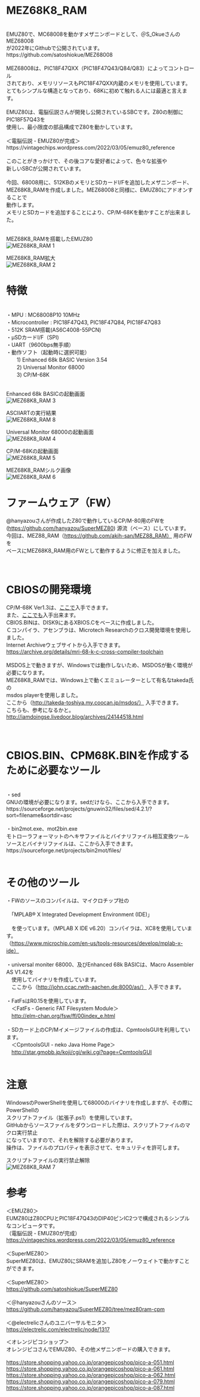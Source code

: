 # MEZ68K8_RAM<br>
<br>
EMUZ80で、MC68008を動かすメザニンボードとして、＠S_OkueさんのMEZ68008<br>
が2022年にGithubで公開されています。<br>
https://github.com/satoshiokue/MEZ68008
<br>
<br>
MEZ68008は、PIC18F47QXX（PIC18F47Q43/Q84/Q83）によってコントロール<br>
されており、メモリリソースもPIC18F47QXX内蔵のメモリを使用しています。<br>
とてもシンプルな構造となっており、68Kに初めて触れる人には最適と言えます。<br>
<br>
EMUZ80は、電脳伝説さんが開発し公開されているSBCです。Z80の制御にPIC18F57Q43を<br>
使用し、最小限度の部品構成でZ80を動かしています。<br>
<br>
＜電脳伝説 - EMUZ80が完成＞  <br>
https://vintagechips.wordpress.com/2022/03/05/emuz80_reference  <br>
<br>
このことがきっかけで、その後コアな愛好者によって、色々な拡張や<br>
新しいSBCが公開されています。<br>
<br>
今回、68008用に、512KBのメモリとSDカードI/Fを追加したメザニンボード、<br>
MEZ68K8_RAMを作成しました。MEZ68008と同様に、EMUZ80にアドオンすることで<br>
動作します。<br>
メモリとSDカードを追加することにより、CP/M-68Kを動かすことが出来ました。<br>
<br>

MEZ68K8_RAMを搭載したEMUZ80<br>
![MEZ68K8_RAM 1](photo/P1020614.JPG)
<br>

MEZ68K8_RAM拡大<br>
![MEZ68K8_RAM 2](photo/P1020610.JPG)

# 特徴<br>
<br>
・MPU : MC68008P10 10MHz<br>
・Microcontroller : PIC18F47Q43, PIC18F47Q84, PIC18F47Q83<br>
・512K SRAM搭載(AS6C4008-55PCN)<br>
・μSDカードI/F（SPI)<br>
・UART（9600bps無手順）<br>
・動作ソフト（起動時に選択可能）<br>
　　1) Enhanced 68k BASIC Version 3.54<br>
　　2) Universal Monitor 68000<br>
　　3) CP/M-68K<br>
<br>

Enhanced 68k BASICの起動画面<br>
![MEZ68K8_RAM 3](photo/basic68k.png)


ASCIIARTの実行結果<br>
![MEZ68K8_RAM 8](photo/ascii.png)


Universal Monitor 68000の起動画面<br>
![MEZ68K8_RAM 4](photo/unimon.png)


CP/M-68Kの起動画面<br>
![MEZ68K8_RAM 5](photo/cpm68k.png)


MEZ68K8_RAMシルク画像<br>
![MEZ68K8_RAM 6](photo/093906.png)


# ファームウェア（FW）
@hanyazouさんが作成したZ80で動作しているCP/M-80用のFWを<br>
(https://github.com/hanyazou/SuperMEZ80) 源流（ベース）にしています。<br>
今回は、MEZ88_RAM（https://github.com/akih-san/MEZ88_RAM） 用のFWを<br>
ベースにMEZ68K8_RAM用のFWとして動作するように修正を加えました。<br>
<br>
<br>
# CBIOSの開発環境
CP/M-68K Ver1.3は、[ここで](http://www.cpm.z80.de/binary.html)入手できます。<br>
また、[ここでも](http://www.easyaudiokit.com/bekkan2020/try_cpm68k/cpm68k.html)入手出来ます。<br>
CBIOS.BINは、DISK9にあるXBIOS.Cをベースに作成しました。<br>
Ｃコンパイラ、アセンブラは、Microtech Researchのクロス開発環境を使用しました。<br>
Internet Archiveウェブサイトから入手できます。<br>
https://archive.org/details/mri-68-k-c-cross-compiler-toolchain<br>
<br>
MSDOS上で動きますが、Windowsでは動作しないため、MSDOSが動く環境が必要になります。<br>
MEZ68K8_RAMでは、Windows上で動くエミュレーターとして有名なtakeda氏の<br>
msdos playerを使用しました。<br>
ここから（http://takeda-toshiya.my.coocan.jp/msdos/） 入手できます。<br>
こちらも、参考になるかと。<br>
http://iamdoingse.livedoor.blog/archives/24144518.html<br>
<br>
<br>
# CBIOS.BIN、CPM68K.BINを作成するために必要なツール<br>
<br>
・sed<br>
GNUの環境が必要になります。sedだけなら、ここから入手できます。<br>
https://sourceforge.net/projects/gnuwin32/files/sed/4.2.1/?sort=filename&sortdir=asc<br>
<br>
・bin2mot.exe、mot2bin.exe<br>
モトローラフォーマットのヘキサファイルとバイナリファイル相互変換ツール<br>
ソースとバイナリファイルは、ここから入手できます。<br>
https://sourceforge.net/projects/bin2mot/files/<br>
<br>

# その他のツール
・FWのソースのコンパイルは、マイクロチップ社の<br>
<br>
　「MPLAB® X Integrated Development Environment (IDE)」<br>
<br>
　を使っています。（MPLAB X IDE v6.20）コンパイラは、XC8を使用しています。<br>
（https://www.microchip.com/en-us/tools-resources/develop/mplab-x-ide）<br>
<br>
・universal moniter 68000、及びEnhanced 68k BASICは、Macro Assembler AS V1.42を<br>
　使用してバイナリを作成しています。<br>
　ここから（http://john.ccac.rwth-aachen.de:8000/as/） 入手できます。<br>
<br>
・FatFsはR0.15を使用しています。<br>
　＜FatFs - Generic FAT Filesystem Module＞<br>
　http://elm-chan.org/fsw/ff/00index_e.html<br>
<br>
・SDカード上のCP/Mイメージファイルの作成は、CpmtoolsGUIを利用しています。<br>
　＜CpmtoolsGUI - neko Java Home Page＞<br>
　http://star.gmobb.jp/koji/cgi/wiki.cgi?page=CpmtoolsGUI<br>
<br>

# 注意
WindowsのPowerShellを使用して68000のバイナリを作成しますが、その際にPowerShellの<br>
スクリプトファイル（拡張子.ps1）を使用しています。<br>
GitHubからソースファイルをダウンロードした際は、スクリプトファイルのマクロ実行禁止<br>
になっていますので、それを解除する必要があります。<br>
操作は、ファイルのプロパティを表示させて、セキュリティを許可します。<br>

スクリプトファイルの実行禁止解除<br>
![MEZ68K8_RAM 7](photo/propaty.png)

# 参考
＜EMUZ80＞<br>
EUMZ80はZ80CPUとPIC18F47Q43のDIP40ピンIC2つで構成されるシンプルなコンピュータです。<br>
（電脳伝説 - EMUZ80が完成）  <br>
https://vintagechips.wordpress.com/2022/03/05/emuz80_reference  <br>
<br>
＜SuperMEZ80＞<br>
SuperMEZ80は、EMUZ80にSRAMを追加しZ80をノーウェイトで動かすことができます。<br>
<br>
＜SuperMEZ80＞<br>
https://github.com/satoshiokue/SuperMEZ80<br>
<br>
＜＠hanyazouさんのソース＞<br>
https://github.com/hanyazou/SuperMEZ80/tree/mez80ram-cpm<br>
<br>
＜@electrelicさんのユニバーサルモニタ＞<br>
https://electrelic.com/electrelic/node/1317<br>

＜オレンジピコショップ＞  <br>
オレンジピコさんでEMUZ80、その他メザニンボードの購入できます。<br>
<br>
https://store.shopping.yahoo.co.jp/orangepicoshop/pico-a-051.html<br>
https://store.shopping.yahoo.co.jp/orangepicoshop/pico-a-061.html<br>
https://store.shopping.yahoo.co.jp/orangepicoshop/pico-a-062.html<br>
https://store.shopping.yahoo.co.jp/orangepicoshop/pico-a-079.html<br>
https://store.shopping.yahoo.co.jp/orangepicoshop/pico-a-087.html<br>
